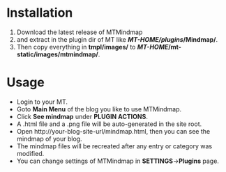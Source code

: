 # Installation #
  1. Download the latest release of MTMindmap
  1. and extract in the plugin dir of MT like **_MT-HOME/plugins_/Mindmap/**.
  1. Then copy everything in **tmpl/images/** to **_MT-HOME_/mt-static/images/mtmindmap/**.

# Usage #
  * Login to your MT.
  * Goto **Main Menu** of the blog you like to use MTMindmap.
  * Click **See mindmap** under **PLUGIN ACTIONS**.
  * A .html file and a .png file will be auto-generated in the site root.
  * Open http://your-blog-site-url/mindmap.html, then you can see the mindmap of your blog.
  * The mindmap files will be recreated after any entry or category was modified.
  * You can change settings of MTMindmap in **SETTINGS**->**Plugins** page.












